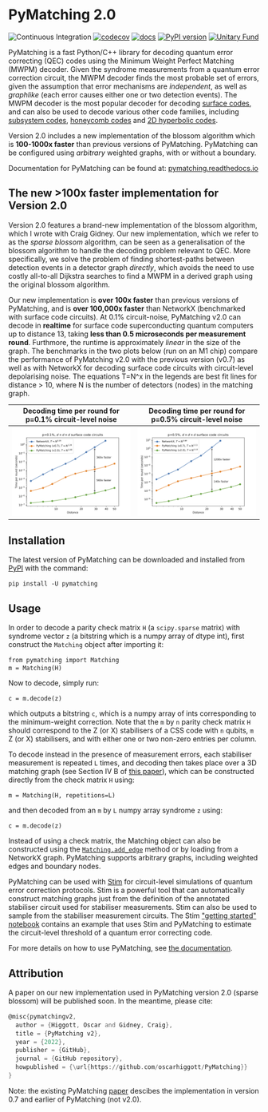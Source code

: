 # PyMatching 2.0

![Continuous Integration](https://github.com/oscarhiggott/PyMatching/workflows/ci/badge.svg)
[![codecov](https://codecov.io/gh/oscarhiggott/PyMatching/branch/master/graph/badge.svg)](https://codecov.io/gh/oscarhiggott/PyMatching)
[![docs](https://readthedocs.org/projects/pymatching/badge/?version=latest&style=plastic)](https://readthedocs.org/projects/pymatching/builds/)
[![PyPI version](https://badge.fury.io/py/PyMatching.svg)](https://badge.fury.io/py/PyMatching)
[![Unitary Fund](https://img.shields.io/badge/Supported%20By-UNITARY%20FUND-brightgreen.svg?style=for-the-badge)](http://unitary.fund)

PyMatching is a fast Python/C++ library for decoding quantum error correcting (QEC) codes using the Minimum Weight
Perfect Matching (MWPM) decoder.
Given the syndrome measurements from a quantum error correction circuit, the MWPM decoder finds the most probable set 
of errors, given the assumption that error mechanisms are _independent_, as well as _graphlike_ (each error causes 
either one or two detection events).
The MWPM decoder is the most popular decoder for decoding [surface codes](https://arxiv.org/abs/quant-ph/0110143), 
and can also be used to decode various other code families, including 
[subsystem codes](https://arxiv.org/abs/1207.1443), 
[honeycomb codes](https://quantum-journal.org/papers/q-2021-10-19-564/) and 
[2D hyperbolic codes](https://arxiv.org/abs/1506.04029).

Version 2.0 includes a new implementation of the blossom algorithm which is **100-1000x faster** than previous versions
of PyMatching. 
PyMatching can be configured using _arbitrary_ weighted graphs, with or without a boundary.

Documentation for PyMatching can be found at: [pymatching.readthedocs.io](https://pymatching.readthedocs.io/en/stable/)

## The new >100x faster implementation for Version 2.0

Version 2.0 features a brand-new implementation of the blossom algorithm, which I wrote with Craig Gidney.
Our new implementation, which we refer to as the _sparse blossom_ algorithm, can be seen as a generalisation of the 
blossom algorithm to handle the decoding problem relevant to QEC. 
More specifically, we solve the problem of finding shortest-paths between detection events in a detector graph 
_directly_, which avoids the need to use costly all-to-all Dijkstra searches to find a MWPM in a derived 
graph using the original blossom algorithm.

Our new implementation is **over 100x faster** than previous versions of PyMatching, and is 
**over 100,000x faster** than NetworkX (benchmarked with surface code circuits). 
At 0.1% circuit-noise, PyMatching v2.0 can decode in **realtime** for surface code superconducting quantum computers up to 
distance 13, taking **less than 0.5 microseconds per measurement round**.
Furthmore, the runtime is approximately _linear_ in the size of the graph.
The benchmarks in the two plots below (run on an M1 chip) compare the performance of PyMatching v2.0 with the previous 
version (v0.7) as well as with NetworkX for decoding surface code circuits with circuit-level depolarising noise. 
The equations T=N^x in the legends are best fit lines for distance > 10, where N is the number of detectors (nodes) in 
the matching graph.

|                              Decoding time per round for p=0.1% circuit-level noise                              |                              Decoding time per round for p=0.5% circuit-level noise                              |
|:----------------------------------------------------------------------------------------------------------------:|:----------------------------------------------------------------------------------------------------------------:|
 | <img src="docs/figures/pymatching_v0_7_vs_pymatching_v2_0_vs_networkx_timing_p=0.001_per_round.png" width="500"> | <img src="docs/figures/pymatching_v0_7_vs_pymatching_v2_0_vs_networkx_timing_p=0.005_per_round.png" width="500"> |



## Installation

The latest version of PyMatching can be downloaded and installed from [PyPI](https://pypi.org/project/PyMatching/) 
with the command:

```
pip install -U pymatching
```


## Usage


In order to decode a parity check matrix `H` (a `scipy.sparse` matrix) with syndrome vector `z` (a bitstring which is a
numpy array of dtype int), first construct the `Matching` object after importing it:

```
from pymatching import Matching
m = Matching(H)
```

Now to decode, simply run:

```
c = m.decode(z)
```

which outputs a bitstring `c`, which is a numpy array of ints corresponding to the minimum-weight correction. Note that
the `m` by `n` parity check matrix `H` should correspond to the Z (or X) stabilisers of a CSS code with `n` qubits, `m`
Z (or X) stabilisers, and with either one or two non-zero entries per column.

To decode instead in the presence of measurement errors, each stabiliser measurement is repeated `L` times, and decoding
then takes place over a 3D matching graph (see Section IV B of [this paper](https://arxiv.org/abs/quant-ph/0110143)),
which can be constructed directly from the check matrix `H` using:

```
m = Matching(H, repetitions=L)
```

and then decoded from an `m` by `L` numpy array syndrome `z` using:

```
c = m.decode(z)
```

Instead of using a check matrix, the Matching object can also be constructed using
the [`Matching.add_edge`](https://pymatching.readthedocs.io/en/stable/api.html#pymatching.matching.Matching.add_edge)
method or by loading from a NetworkX graph. PyMatching supports arbitrary graphs, including weighted edges and boundary
nodes.

PyMatching can be used with [Stim](https://github.com/quantumlib/Stim) for circuit-level simulations of quantum error
correction protocols. Stim is a powerful tool that can automatically construct matching graphs just from the definition
of the annotated stabiliser circuit used for stabiliser measurements. Stim can also be used to sample from the
stabiliser measurement circuits. The
Stim ["getting started" notebook](https://github.com/quantumlib/Stim/blob/main/doc/getting_started.ipynb) contains an
example that uses Stim and PyMatching to estimate the circuit-level threshold of a quantum error correcting code.

For more details on how to use PyMatching,
see [the documentation](https://pymatching.readthedocs.io/en/stable/usage.html).

## Attribution

A paper on our new implementation used in PyMatching version 2.0 (sparse blossom) will be published soon. In the meantime, please 
cite:

```asm
@misc{pymatchingv2,
  author = {Higgott, Oscar and Gidney, Craig},
  title = {PyMatching v2},
  year = {2022},
  publisher = {GitHub},
  journal = {GitHub repository},
  howpublished = {\url{https://github.com/oscarhiggott/PyMatching}}
}
```

Note: the existing PyMatching [paper](https://arxiv.org/abs/2105.13082) descibes the implementation in version 0.7 and 
earlier of PyMatching (not v2.0).